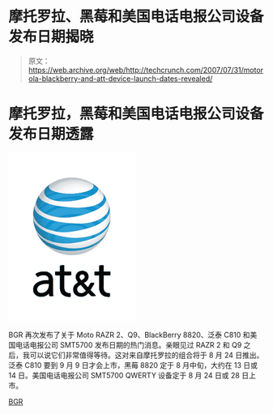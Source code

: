 # 摩托罗拉、黑莓和美国电话电报公司设备发布日期揭晓

> 原文：<https://web.archive.org/web/http://techcrunch.com/2007/07/31/motorola-blackberry-and-att-device-launch-dates-revealed/>

# 摩托罗拉，黑莓和美国电话电报公司设备发布日期透露

![at-t-logo.jpg](img/2c5ca8ba638079a1b04a5233b0c9ad92.png)

BGR 再次发布了关于 Moto RAZR 2、Q9、BlackBerry 8820、泛泰 C810 和美国电话电报公司 SMT5700 发布日期的热门消息。亲眼见过 RAZR 2 和 Q9 之后，我可以说它们非常值得等待。这对来自摩托罗拉的组合将于 8 月 24 日推出。泛泰 C810 要到 9 月 9 日才会上市，黑莓 8820 定于 8 月中旬，大约在 13 日或 14 日。美国电话电报公司 SMT5700 QWERTY 设备定于 8 月 24 日或 28 日上市。

[BGR](https://web.archive.org/web/20130628151701/http://www.boygeniusreport.com/2007/07/31/motorola-razr-2-motorola-q9-blackberry-8820-att-launch-dates/)